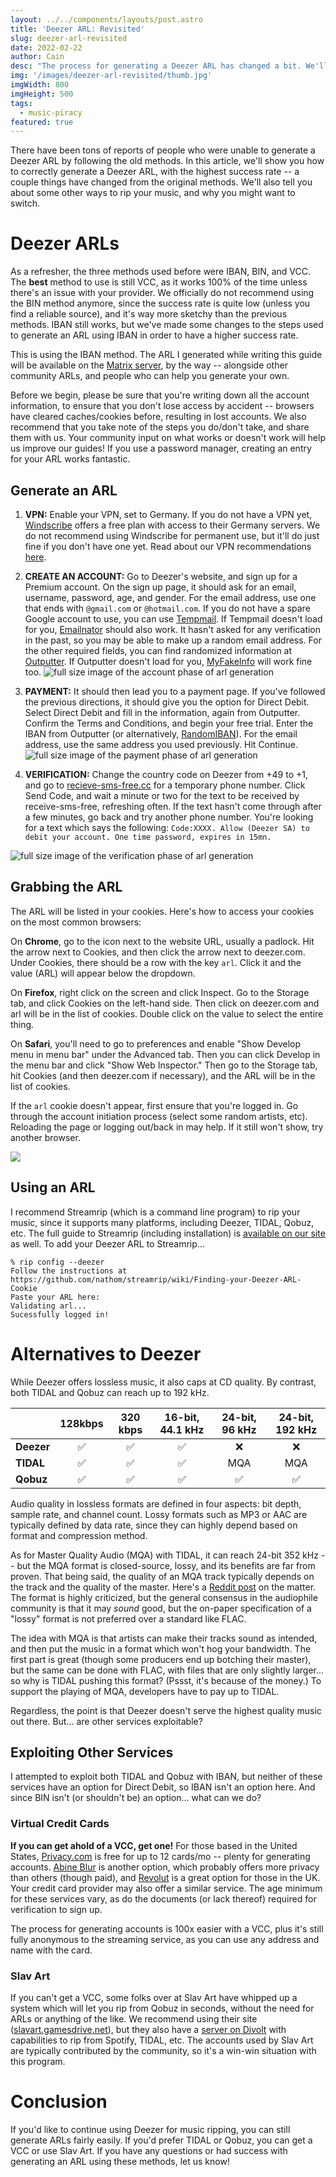 ```yaml
---
layout: ../../components/layouts/post.astro
title: 'Deezer ARL: Revisited'
slug: deezer-arl-revisited
date: 2022-02-22
author: Cain
desc: "The process for generating a Deezer ARL has changed a bit. We'll tell you how to generate one, but... should we still be using them?"
img: '/images/deezer-arl-revisited/thumb.jpg'
imgWidth: 800
imgHeight: 500
tags:
  - music-piracy
featured: true
---
```


There have been tons of reports of people who were unable to generate a Deezer ARL by following the old methods. In this article, we'll show you how to correctly generate a Deezer ARL, with the highest success rate -- a couple things have changed from the original methods. We'll also tell you about some other ways to rip your music, and why you might want to switch.

# Deezer ARLs

As a refresher, the three methods used before were IBAN, BIN, and VCC. The **best** method to use is still VCC, as it works 100% of the time unless there's an issue with your provider. We officially do not recommend using the BIN method anymore, since the success rate is quite low (unless you find a reliable source), and it's way more sketchy than the previous methods. IBAN still works, but we've made some changes to the steps used to generate an ARL using IBAN in order to have a higher success rate.

This is using the IBAN method. The ARL I generated while writing this guide will be available on the [Matrix server](https://matrix.to/#/#morrismotel:morrismotel.com), by the way -- alongside other community ARLs, and people who can help you generate your own. 

Before we begin, please be sure that you're writing down all the account information, to ensure that you don't lose access by accident -- browsers have cleared caches/cookies before, resulting in lost accounts. We also recommend that you take note of the steps you do/don't take, and share them with us. Your community input on what works or doesn't work will help us improve our guides! If you use a password manager, creating an entry for your ARL works fantastic.

## Generate an ARL

1. **VPN:** Enable your VPN, set to Germany. If you do not have a VPN yet, [Windscribe](https://windscribe.com/) offers a free plan with access to their Germany servers. We do not recommend using Windscribe for permanent use, but it'll do just fine if you don't have one yet. Read about our VPN recommendations [here](/posts/which-vpn-should-you-get).

2. **CREATE AN ACCOUNT:** Go to Deezer's website, and sign up for a Premium account. On the sign up page, it should ask for an email, username, password, age, and gender. For the email address, use one that ends with `@gmail.com` or `@hotmail.com`. If you do not have a spare Google account to use, you can use [Tempmail](https://tempmail.dev/en/Gmail). If Tempmail doesn't load for you, [Emailnator](https://www.emailnator.com/) should also work. It hasn't asked for any verification in the past, so you may be able to make up a random email address. For the other required fields, you can find randomized information at [Outputter](https://outputter.io/full-identity/germany/). If Outputter doesn't load for you, [MyFakeInfo](https://www.myfakeinfo.com/identity/de-identity-info-generator.php) will work fine too. 
![full size image of the account phase of arl generation](/images/deezer-arl-revisited/generate-arl-1.png)

3. **PAYMENT:** It should then lead you to a payment page. If you've followed the previous directions, it should give you the option for Direct Debit. Select Direct Debit and fill in the information, again from Outputter. Confirm the Terms and Conditions, and begin your free trial. Enter the IBAN from Outputter (or alternatively, [RandomIBAN](http://randomiban.com/?country=Germany)). For the email address, use the same address you used previously. Hit Continue. 
![full size image of the payment phase of arl generation](/images/deezer-arl-revisited/generate-arl-2.png)

4. **VERIFICATION:** Change the country code on Deezer from +49 to +1, and go to [recieve-sms-free.cc](https://receive-sms-free.cc/Free-USA-Phone-Number/) for a temporary phone number. Click Send Code, and wait a minute or two for the text to be received by receive-sms-free, refreshing often. If the text hasn't come through after a few minutes, go back and try another phone number. You're looking for a text which says the following: `Code:XXXX. Allow (Deezer SA) to debit your account. One time password, expires in 15mn.`

![full size image of the verification phase of arl generation](/images/deezer-arl-revisited/generate-arl-3.png)


## Grabbing the ARL

The ARL will be listed in your cookies. Here's how to access your cookies on the most common browsers:

On **Chrome**, go to the icon next to the website URL, usually a padlock. Hit the arrow next to Cookies, and then click the arrow next to deezer.com. Under Cookies, there should be a row with the key `arl`. Click it and the value (ARL) will appear below the dropdown.

On **Firefox**, right click on the screen and click Inspect. Go to the Storage tab, and click Cookies on the left-hand side. Then click on deezer.com and arl will be in the list of cookies. Double click on the value to select the entire thing.

On **Safari**, you'll need to go to preferences and enable "Show Develop menu in menu bar" under the Advanced tab. Then you can click Develop in the menu bar and click "Show Web Inspector." Then go to the Storage tab, hit Cookies (and then deezer.com if necessary), and the ARL will be in the list of cookies.

If the `arl` cookie doesn't appear, first ensure that you're logged in. Go through the account initiation process (select some random artists, etc). Reloading the page or logging out/back in may help. If it still won't show, try another browser. 

![](/images/deezer-arl-revisited/grab-arl.png)

## Using an ARL

I recommend Streamrip (which is a command line program) to rip your music, since it supports many platforms, including Deezer, TIDAL, Qobuz, etc. The full guide to Streamrip (including installation) is [available on our site](/posts/downloading-music-streamrip) as well. To add your Deezer ARL to Streamrip...

```
% rip config --deezer
Follow the instructions at https://github.com/nathom/streamrip/wiki/Finding-your-Deezer-ARL-Cookie
Paste your ARL here: 
Validating arl...
Sucessfully logged in!
```

# Alternatives to Deezer

While Deezer offers lossless music, it also caps at CD quality. By contrast, both TIDAL and Qobuz can reach up to 192 kHz.

|            | **128kbps** | **320 kbps** | **16-bit, 44.1 kHz** | **24-bit, 96 kHz** | **24-bit, 192 kHz** |
|------------|:-----------:|:------------:|:--------------------:|:------------------:|:-------------------:|
| **Deezer** |      ✅      |      ✅       |          ✅           |         ❌          |          ❌          |
| **TIDAL**  |      ✅      |      ✅       |          ✅           |        MQA         |         MQA         |
| **Qobuz**  |      ✅      |      ✅       |          ✅           |         ✅          |          ✅          |

Audio quality in lossless formats are defined in four aspects: bit depth, sample rate, and channel count. Lossy formats such as MP3 or AAC are typically defined by data rate, since they can highly depend based on format and compression method. 

As for Master Quality Audio (MQA) with TIDAL, it can reach 24-bit 352 kHz -- but the MQA format is closed-source, lossy, and its benefits are far from proven. That being said, the quality of an MQA track typically depends on the track and the quality of the master. Here's a [Reddit post](https://www.reddit.com/r/TIdaL/comments/r901i8/clearing_misconceptions_about_mqa_codecs_and/) on the matter. The format is highly criticized, but the general consensus in the audiophile community is that it may *sound* good, but the on-paper specification of a "lossy" format is not preferred over a standard like FLAC.

The idea with MQA is that artists can make their tracks sound as intended, and then put the music in a format which won't hog your bandwidth. The first part is great (though some producers end up botching their master), but the same can be done with FLAC, with files that are only slightly larger... so why is TIDAL pushing this format? (Pssst, it's because of the money.) To support the playing of MQA, developers have to pay up to TIDAL. 

Regardless, the point is that Deezer doesn't serve the highest quality music out there. But... are other services exploitable?

## Exploiting Other Services

I attempted to exploit both TIDAL and Qobuz with IBAN, but neither of these services have an option for Direct Debit, so IBAN isn't an option here. And since BIN isn't (or shouldn't be) an option... what can we do?

### Virtual Credit Cards

**If you can get ahold of a VCC, get one!** For those based in the United States, [Privacy.com](https://privacy.com/) is free for up to 12 cards/mo -- plenty for generating accounts. [Abine Blur](https://www.abine.com/) is another option, which probably offers more privacy than others (though paid), and [Revolut](https://www.revolut.com/revolut-shopper/) is a great option for those in the UK. Your credit card provider may also offer a similar service. The age minimum for these services vary, as do the documents (or lack thereof) required for verification to sign up. 

The process for generating accounts is 100x easier with a VCC, plus it's still fully anonymous to the streaming service, as you can use any address and name with the card.

### Slav Art

If you can't get a VCC, some folks over at Slav Art have whipped up a system which will let you rip from Qobuz in seconds, without the need for ARLs or anything of the like. We recommend using their site ([slavart.gamesdrive.net](https://slavart.gamesdrive.net/)), but they also have a [server on Divolt](https://slavart.divolt.xyz) with capabilities to rip from Spotify, TIDAL, etc. The accounts used by Slav Art are typically contributed by the community, so it's a win-win situation with this program. 

# Conclusion

If you'd like to continue using Deezer for music ripping, you can still generate ARLs fairly easily. If you'd prefer TIDAL or Qobuz, you can get a VCC or use Slav Art. If you have any questions or had success with generating an ARL using these methods, let us know!